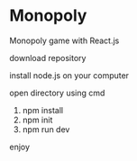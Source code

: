 # Monopoly
Monopoly game with React.js

download repository

install node.js on your computer

open directory using cmd
1. npm install
2. npm init
3. npm run dev

enjoy
